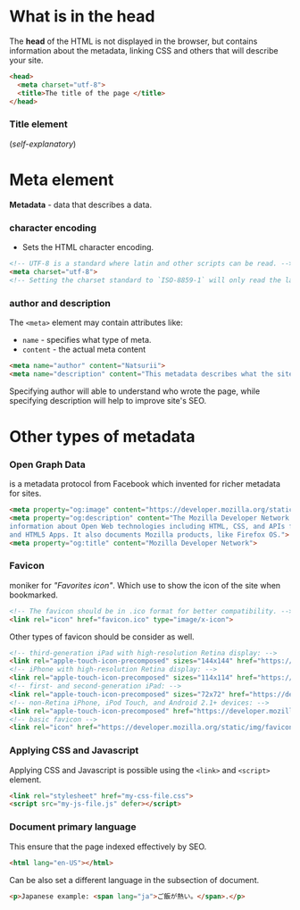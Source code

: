 # What is in the head
The **head** of the HTML is not displayed in the browser, but contains information about the metadata, linking CSS and others that will describe your site.

```html
<head>
  <meta charset="utf-8">
  <title>The title of the page </title>
</head>
```

### Title element
(*self-explanatory*)

# Meta element
**Metadata** - data that describes a data. 

### character encoding
- Sets the HTML character encoding.

```html
<!-- UTF-8 is a standard where latin and other scripts can be read. -->
<meta charset="utf-8">
<!-- Setting the charset standard to `ISO-8859-1` will only read the latin characters, other characters like japanese characters will be read as garbage by the browser. -->
```

### author and description
The `<meta>` element may contain attributes like:
- `name` - specifies what type of meta.
- `content` - the actual meta content

```html
<meta name="author" content="Natsurii">
<meta name="description" content="This metadata describes what the site what are you making at.">
```
Specifying author will able to understand who wrote the page, while specifying description will help to improve site's SEO. 

# Other types of metadata

### Open Graph Data
is a metadata protocol from Facebook which invented for richer metadata for sites.

```html
<meta property="og:image" content="https://developer.mozilla.org/static/img/opengraph-logo.png">
<meta property="og:description" content="The Mozilla Developer Network (MDN) provides
information about Open Web technologies including HTML, CSS, and APIs for both Web sites
and HTML5 Apps. It also documents Mozilla products, like Firefox OS.">
<meta property="og:title" content="Mozilla Developer Network">
```

### Favicon
moniker for *"Favorites icon"*. Which use to show the icon of the site when bookmarked.

```html
<!-- The favicon should be in .ico format for better compatibility. -->
<link rel="icon" href="favicon.ico" type="image/x-icon">
```
Other types of favicon should be consider as well.
```html
<!-- third-generation iPad with high-resolution Retina display: -->
<link rel="apple-touch-icon-precomposed" sizes="144x144" href="https://developer.mozilla.org/static/img/favicon144.png">
<!-- iPhone with high-resolution Retina display: -->
<link rel="apple-touch-icon-precomposed" sizes="114x114" href="https://developer.mozilla.org/static/img/favicon114.png">
<!-- first- and second-generation iPad: -->
<link rel="apple-touch-icon-precomposed" sizes="72x72" href="https://developer.mozilla.org/static/img/favicon72.png">
<!-- non-Retina iPhone, iPod Touch, and Android 2.1+ devices: -->
<link rel="apple-touch-icon-precomposed" href="https://developer.mozilla.org/static/img/favicon57.png">
<!-- basic favicon -->
<link rel="icon" href="https://developer.mozilla.org/static/img/favicon32.png">
```

### Applying CSS and Javascript
Applying CSS and Javascript is possible using the `<link>` and `<script>` element.

```html
<link rel="stylesheet" href="my-css-file.css">
<script src="my-js-file.js" defer></script>
```

### Document primary language
This ensure that the page indexed effectively by SEO.
```html
<html lang="en-US"></html>
```
Can be also set a different language in the subsection of document.

```html
<p>Japanese example: <span lang="ja">ご飯が熱い。</span>.</p>
```








